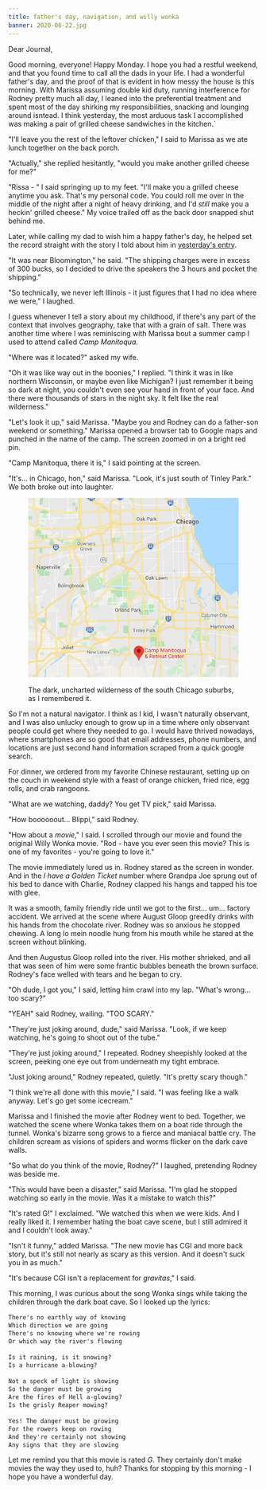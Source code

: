```yaml
---
title: father's day, navigation, and willy wonka
banner: 2020-06-22.jpg
---
```


Dear Journal,

Good morning, everyone!  Happy Monday.  I hope you had a restful
weekend, and that you found time to call all the dads in your life.  I
had a wonderful father's day, and the proof of that is evident in how
messy the house is this morning.  With Marissa assuming double kid
duty, running interference for Rodney pretty much all day, I leaned
into the preferential treatment and spent most of the day shirking my
responsibilities, snacking and lounging around isntead.  I think
yesterday, the most arduous task I accomplished was making a pair of
grilled cheese sandwiches in the kitchen.`

"I'll leave you the rest of the leftover chicken," I said to Marissa
as we ate lunch together on the back porch.

"Actually," she replied hesitantly, "would you make another grilled
cheese for me?"

"Rissa - " I said springing up to my feet.  "I'll make you a grilled
cheese anytime you ask.  That's my personal code.  You could roll me
over in the middle of the night after a night of heavy drinking, and
I'd _still_ make you a heckin' grilled cheese."  My voice trailed off
as the back door snapped shut behind me.

Later, while calling my dad to wish him a happy father's day, he
helped set the record straight with the story I told about him in
[yesterday's entry].

"It was near Bloomington," he said.  "The shipping charges were in
excess of 300 bucks, so I decided to drive the speakers the 3 hours
and pocket the shipping."

"So technically, we never left Illinois - it just figures that I had
no idea where we were," I laughed.

I guess whenever I tell a story about my childhood, if there's any
part of the context that involves geography, take that with a grain of
salt.  There was another time where I was reminiscing with Marissa
bout a summer camp I used to attend called _Camp Manitoqua_.

"Where was it located?" asked my wife.

"Oh it was like way out in the boonies," I replied.  "I think it was
in like northern Wisconsin, or maybe even like Michigan?  I just
remember it being so dark at night, you couldn't even see your hand in
front of your face.  And there were thousands of stars in the night
sky.  It felt like the real wilderness."

"Let's look it up," said Marissa.  "Maybe you and Rodney can do a
father-son weekend or something."  Marissa opened a browser tab to
Google maps and punched in the name of the camp.  The screen zoomed in
on a bright red pin.

"Camp Manitoqua, there it is," I said pointing at the screen.

"It's... in Chicago, hon," said Marissa.  "Look, it's just south of
Tinley Park."  We both broke out into laughter.

<figure>
  <a href="/images/manitoqua-map.png">
    <img alt="manitoqua map" src="/images/manitoqua-map.png"/>
  </a>
  <figcaption>
    <p>The dark, uncharted wilderness of the south Chicago suburbs,
as I remembered it.</p>
  </figcaption>
</figure>

So I'm not a natural navigator.  I think as I kid, I wasn't naturally
observant, and I was also unlucky enough to grow up in a time where
only observant people could get where they needed to go.  I would have
thrived nowadays, where smartphones are so good that email addresses,
phone numbers, and locations are just second hand information scraped
from a quick google search.

For dinner, we ordered from my favorite Chinese restaurant, setting up
on the couch in weekend style with a feast of orange chicken, fried
rice, egg rolls, and crab rangoons.

"What are we watching, daddy?  You get TV pick," said Marissa.

"How boooooout... Blippi," said Rodney.

"How about a _movie_," I said.  I scrolled through our movie and found
the original Willy Wonka movie.  "Rod - have you ever seen this movie?
This is one of my favorites - you're going to love it."

The movie immediately lured us in.  Rodney stared as the screen in
wonder.  And in the _I have a Golden Ticket_ number where Grandpa Joe
sprung out of his bed to dance with Charlie, Rodney clapped his hangs
and tapped his toe with glee.

It was a smooth, family friendly ride until we got to the
first... um... factory accident.  We arrived at the scene where August
Gloop greedily drinks with his hands from the chocolate river.  Rodney
was so anxious he stopped chewing.  A long lo mein noodle hung from
his mouth while he stared at the screen without blinking.

And then Augustus Gloop rolled into the river.  His mother shrieked,
and all that was seen of him were some frantic bubbles beneath the
brown surface.  Rodney's face welled with tears and he began to cry.

"Oh dude, I got you," I said, letting him crawl into my lap.  "What's
wrong... too scary?"

"YEAH" said Rodney, wailing.  "TOO SCARY."

"They're just joking around, dude," said Marissa.  "Look, if we keep
watching, he's going to shoot out of the tube."

"They're just joking around," I repeated.  Rodney sheepishly looked at
the screen, peeking one eye out from underneath my tight embrace.

"Just joking around," Rodney repeated, quietly.  "It's pretty scary
though."

"I think we're all done with this movie," I said.  "I was feeling like
a walk anyway.  Let's go get some icecream."

Marissa and I finished the movie after Rodney went to bed.  Together,
we watched the scene where Wonka takes them on a boat ride through the
tunnel.  Wonka's bizarre song grows to a fierce and maniacal battle
cry.  The children scream as visions of spiders and worms flicker on
the dark cave walls.

"So what do you think of the movie, Rodney?" I laughed, pretending
Rodney was beside me.

"This would have been a disaster," said Marissa.  "I'm glad he stopped
watching so early in the movie.  Was it a mistake to watch this?"

"It's rated G!" I exclaimed.  "We watched this when we were kids.  And
I really liked it.  I remember hating the boat cave scene, but I still
admired it and I couldn't look away."

"Isn't it funny," added Marissa.  "The new movie has CGI and more back
story, but it's still not nearly as scary as this version.  And it
doesn't suck you in as much."

"It's because CGI isn't a replacement for _gravitas_," I said.

This morning, I was curious about the song Wonka sings while taking
the children through the dark boat cave.  So I looked up the lyrics:

``` text
There's no earthly way of knowing
Which direction we are going
There's no knowing where we're rowing
Or which way the river's flowing

Is it raining, is it snowing?
Is a hurricane a-blowing?

Not a speck of light is showing
So the danger must be growing
Are the fires of Hell a-glowing?
Is the grisly Reaper mowing?

Yes! The danger must be growing
For the rowers keep on rowing
And they're certainly not showing
Any signs that they are slowing
```

Let me remind you that this movie is rated _G_.  They certainly don't
make movies the way they used to, huh?  Thanks for stopping by this
morning - I hope you have a wonderful day.

[yesterday's entry]: /2020-06-21.html

